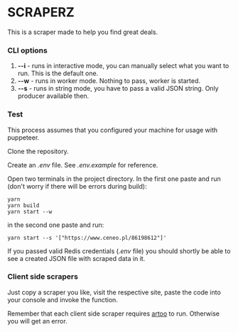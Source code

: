# SCRAPERZ

This is a scraper made to help you find great deals.

### CLI options

1. **--i** - runs in interactive mode, you can manually select what you want to run. This is the default one.
1. **--w** - runs in worker mode. Nothing to pass, worker is started.
1. **--s** - runs in string mode, you have to pass a valid JSON string. Only producer available then.

### Test

This process assumes that you configured your machine for usage with puppeteer.

Clone the repository.

Create an _.env_ file. See _.env.example_ for reference.

Open two terminals in the project directory. In the first one paste and run (don't worry if there will be errors during build):

```
yarn
yarn build
yarn start --w
```



in the second one paste and run:

```
yarn start --s '["https://www.ceneo.pl/86198612"]'
```

If you passed valid Redis credentials (_.env_ file) you should shortly be able to see a created JSON file with scraped data in it.

### Client side scrapers

Just copy a scraper you like, visit the respective site, paste the code into your console and invoke the function. 

Remember that each client side scraper requires [artoo](https://medialab.github.io/artoo/spiders/) to run. Otherwise you will get an error.
